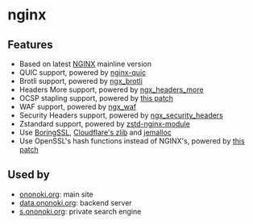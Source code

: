 # nginx

## Features

- Based on latest [NGINX](https://hg.nginx.org/nginx) mainline version
- QUIC support, powered by [nginx-quic](https://hg.nginx.org/nginx-quic)
- Brotli support, powered by [ngx_brotli](https://github.com/google/ngx_brotli)
- Headers More support, powered by [ngx_headers_more](https://github.com/openresty/headers-more-nginx-module)
- OCSP stapling support, powered by [this patch](https://github.com/kn007/patch/blob/master/Enable_BoringSSL_OCSP.patch)
- WAF support, powered by [ngx_waf](https://github.com/ADD-SP/ngx_waf/tree/current)
- Security Headers support, powered by [ngx_security_headers](https://github.com/GetPageSpeed/ngx_security_headers)
- Zstandard support, powered by [zstd-nginx-module](https://github.com/tokers/zstd-nginx-module)
- Use [BoringSSL](https://github.com/google/boringssl), [Cloudflare's zlib](https://github.com/cloudflare/zlib) and [jemalloc](https://github.com/jemalloc/jemalloc/tree/master)
- Use OpenSSL's hash functions instead of NGINX's, powered by [this patch](https://github.com/kn007/patch/blob/master/use_openssl_md5_sha1.patch)

## Used by

- [ononoki.org](https://ononoki.org/): main site
- [data.ononoki.org](https://data.ononoki.org/): backend server
- [s.ononoki.org](https://s.ononoki.org/): private search engine
